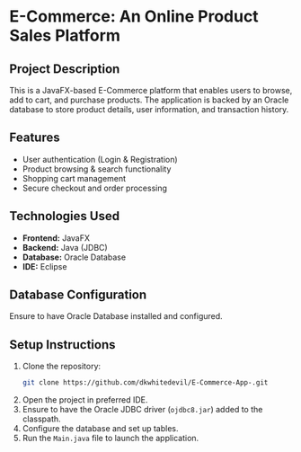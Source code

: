 # E-Commerce: An Online Product Sales Platform

## Project Description
This is a JavaFX-based E-Commerce platform that enables users to browse, add to cart, and purchase products. The application is backed by an Oracle database to store product details, user information, and transaction history.

## Features
- User authentication (Login & Registration)
- Product browsing & search functionality
- Shopping cart management
- Secure checkout and order processing

## Technologies Used
- **Frontend:** JavaFX
- **Backend:** Java (JDBC)
- **Database:** Oracle Database
- **IDE:** Eclipse 

## Database Configuration
Ensure to have Oracle Database installed and configured. 


## Setup Instructions
1. Clone the repository:
   ```sh
   git clone https://github.com/dkwhitedevil/E-Commerce-App-.git
   ```
2. Open the project in preferred IDE.
3. Ensure to have the Oracle JDBC driver (`ojdbc8.jar`) added to the classpath.
4. Configure the database and set up tables.
5. Run the `Main.java` file to launch the application.

```





